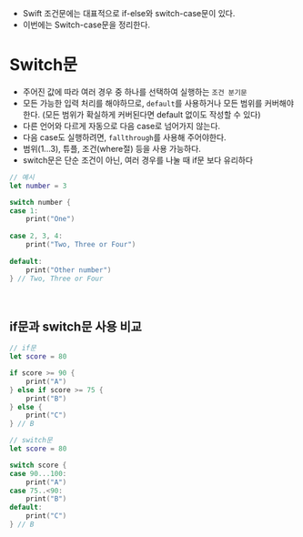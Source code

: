 - Swift 조건문에는 대표적으로 if-else와 switch-case문이 있다.
- 이번에는 Switch-case문을 정리한다.


# Switch문
- 주어진 값에 따라 여러 경우 중 하나를 선택하여 실행하는 `조건 분기문`
- 모든 가능한 입력 처리를 해야하므로, `default`를 사용하거나 모든 범위를 커버해야한다. (모든 범위가 확실하게 커버된다면 default 없이도 작성할 수 있다)
- 다른 언어와 다르게 자동으로 다음 case로 넘어가지 않는다.
- 다음 case도 실행하려면, `fallthrough`를 사용해 주어야한다.
- 범위(1...3), 튜플, 조건(where절) 등을 사용 가능하다.
- switch문은 단순 조건이 아닌, 여러 경우를 나눌 때 if문 보다 유리하다


```swift
// 예시
let number = 3

switch number {
case 1:
    print("One")
    
case 2, 3, 4:
    print("Two, Three or Four")
    
default:
    print("Other number")
} // Two, Three or Four
```

<br>

## if문과 switch문 사용 비교

```swift
// if문
let score = 80

if score >= 90 {
    print("A")
} else if score >= 75 {
    print("B")
} else {
    print("C")
} // B

```

```swift
// switch문
let score = 80

switch score {
case 90...100:
    print("A")
case 75..<90:
    print("B")
default:
    print("C")
} // B

```
